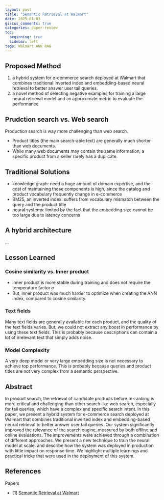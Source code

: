 ```yaml
---
layout: post
title: "Semantic Retrieval at Walmart"
date: 2025-01-03
giscus_comments: true
categories: paper-review
toc:
  beginning: true
  sidebar: left
tags: Walmart ANN RAG
---
```



## Proposed Method

1. a hybrid system for e-commerce search deployed at Walmart that combines traditional inverted index and embedding-based neural retrieval to better answer user tail queries.
2. a novel method of selecting negative examples for training a large neural retrieval model and an approximate metric to evaluate the performance

## Prudction search vs. Web search

Production search is way more challenging than web search. 

- Product titles (the main search-able text) are generally much shorter than web documents.
- While many web documents may contain the same information, a specific product from a seller rarely has a duplicate. 


## Traditional Solutions

- knowledge graph: need a huge amount of domain expertise, and the cost of maintaining these components is high, since the catalog and product vocabulary frequently change in e-commerce
-  BM25, an inverted index: suffers from vocabulary mismatch between the query and the product title
-  neural systems: limited by the fact that the embedding size cannot be too large due to latency concerns

## A hybrid architecture

...

## Lesson Learned

### Cosine similarity vs. Inner product

- inner product is more stable during training and does not require the temperature factor 𝜎 
- But, inner product was much harder to optimize when creating the ANN index, compared to cosine similarity.

### Text fields 

Many text fields are generally available for each product, and the quality of the text fields varies. But, we could not extract any boost in performance by using these text fields. This is probably because descriptions can contain a lot of irrelevant text that simply adds noise.

### Model Complexity

A very deep model or very large embedding size is not necessary to achieve top performance. This is probably because queries and product titles are not very complex from a semantic perspective.

## Abstract

In product search, the retrieval of candidate products before re-ranking is more critical and challenging than other search like web search, especially for tail queries, which have a complex and specific search intent. In this paper, we present a hybrid system for e-commerce search deployed at Walmart that combines traditional inverted index and embedding-based neural retrieval to better answer user tail queries. Our system significantly improved the relevance of the search engine, measured by both offline and online evaluations. The improvements were achieved through a combination of different approaches. We present a new technique to train the neural model at scale. and describe how the system was deployed in production with little impact on response time. We highlight multiple learnings and practical tricks that were used in the deployment of this system.



## References

Papers

- [1] [Semantic Retrieval at Walmart](https://arxiv.org/pdf/2412.04637)
